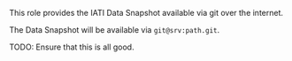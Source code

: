 This role provides the IATI Data Snapshot available via git over the internet.

The Data Snapshot will be available via `git@srv:path.git`.

TODO: Ensure that this is all good.
